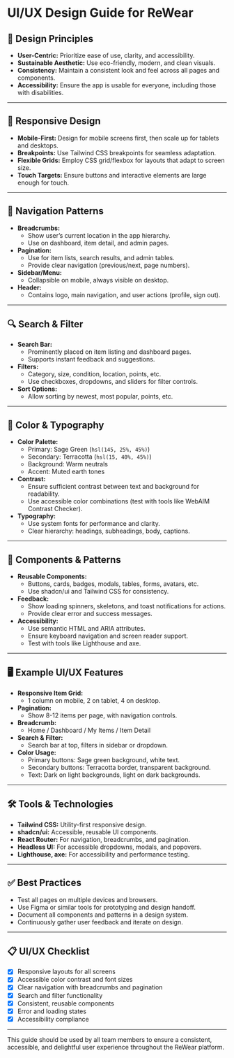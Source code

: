 # UI/UX Design Guide for ReWear

## 🎨 Design Principles

- **User-Centric:** Prioritize ease of use, clarity, and accessibility.
- **Sustainable Aesthetic:** Use eco-friendly, modern, and clean visuals.
- **Consistency:** Maintain a consistent look and feel across all pages and components.
- **Accessibility:** Ensure the app is usable for everyone, including those with disabilities.

---

## 📱 Responsive Design

- **Mobile-First:** Design for mobile screens first, then scale up for tablets and desktops.
- **Breakpoints:** Use Tailwind CSS breakpoints for seamless adaptation.
- **Flexible Grids:** Employ CSS grid/flexbox for layouts that adapt to screen size.
- **Touch Targets:** Ensure buttons and interactive elements are large enough for touch.

---

## 🧭 Navigation Patterns

- **Breadcrumbs:**
  - Show user’s current location in the app hierarchy.
  - Use on dashboard, item detail, and admin pages.
- **Pagination:**
  - Use for item lists, search results, and admin tables.
  - Provide clear navigation (previous/next, page numbers).
- **Sidebar/Menu:**
  - Collapsible on mobile, always visible on desktop.
- **Header:**
  - Contains logo, main navigation, and user actions (profile, sign out).

---

## 🔍 Search & Filter

- **Search Bar:**
  - Prominently placed on item listing and dashboard pages.
  - Supports instant feedback and suggestions.
- **Filters:**
  - Category, size, condition, location, points, etc.
  - Use checkboxes, dropdowns, and sliders for filter controls.
- **Sort Options:**
  - Allow sorting by newest, most popular, points, etc.

---

## 🌈 Color & Typography

- **Color Palette:**
  - Primary: Sage Green (`hsl(145, 25%, 45%)`)
  - Secondary: Terracotta (`hsl(15, 40%, 45%)`)
  - Background: Warm neutrals
  - Accent: Muted earth tones
- **Contrast:**
  - Ensure sufficient contrast between text and background for readability.
  - Use accessible color combinations (test with tools like WebAIM Contrast Checker).
- **Typography:**
  - Use system fonts for performance and clarity.
  - Clear hierarchy: headings, subheadings, body, captions.

---

## 🧩 Components & Patterns

- **Reusable Components:**
  - Buttons, cards, badges, modals, tables, forms, avatars, etc.
  - Use shadcn/ui and Tailwind CSS for consistency.
- **Feedback:**
  - Show loading spinners, skeletons, and toast notifications for actions.
  - Provide clear error and success messages.
- **Accessibility:**
  - Use semantic HTML and ARIA attributes.
  - Ensure keyboard navigation and screen reader support.
  - Test with tools like Lighthouse and axe.

---

## 🖥️ Example UI/UX Features

- **Responsive Item Grid:**
  - 1 column on mobile, 2 on tablet, 4 on desktop.
- **Pagination:**
  - Show 8-12 items per page, with navigation controls.
- **Breadcrumb:**
  - Home / Dashboard / My Items / Item Detail
- **Search & Filter:**
  - Search bar at top, filters in sidebar or dropdown.
- **Color Usage:**
  - Primary buttons: Sage green background, white text.
  - Secondary buttons: Terracotta border, transparent background.
  - Text: Dark on light backgrounds, light on dark backgrounds.

---

## 🛠️ Tools & Technologies

- **Tailwind CSS:** Utility-first responsive design.
- **shadcn/ui:** Accessible, reusable UI components.
- **React Router:** For navigation, breadcrumbs, and pagination.
- **Headless UI:** For accessible dropdowns, modals, and popovers.
- **Lighthouse, axe:** For accessibility and performance testing.

---

## ✅ Best Practices

- Test all pages on multiple devices and browsers.
- Use Figma or similar tools for prototyping and design handoff.
- Document all components and patterns in a design system.
- Continuously gather user feedback and iterate on design.

---

## 📋 UI/UX Checklist

- [x] Responsive layouts for all screens
- [x] Accessible color contrast and font sizes
- [x] Clear navigation with breadcrumbs and pagination
- [x] Search and filter functionality
- [x] Consistent, reusable components
- [x] Error and loading states
- [x] Accessibility compliance

---

This guide should be used by all team members to ensure a consistent, accessible, and delightful user experience throughout the ReWear platform.
